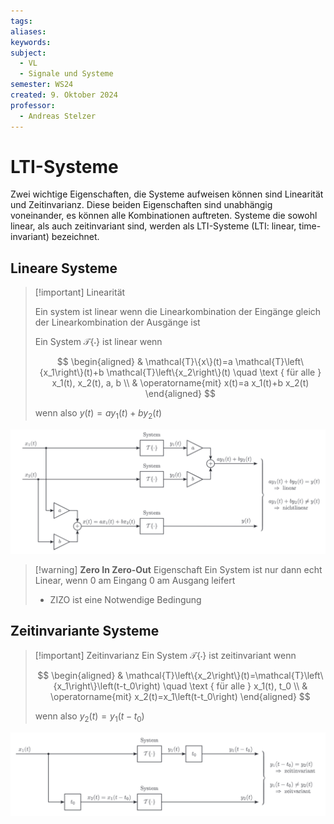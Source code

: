 ```yaml
---
tags: 
aliases: 
keywords: 
subject:
  - VL
  - Signale und Systeme
semester: WS24
created: 9. Oktober 2024
professor:
  - Andreas Stelzer
---
```


# LTI-Systeme

Zwei wichtige Eigenschaften, die Systeme aufweisen können sind Linearität und Zeitinvarianz. Diese beiden Eigenschaften sind unabhängig voneinander, es können alle Kombinationen auftreten. Systeme die sowohl linear, als auch zeitinvariant sind, werden als LTI-Systeme (LTI: linear, time-invariant) bezeichnet.

## Lineare Systeme

> [!important] Linearität
> 
> Ein system ist linear wenn die Linearkombination der Eingänge gleich der Linearkombination der Ausgänge ist 
> 
> 
> Ein System $\mathcal{T}\{\cdot\}$ ist linear wenn
> 
> $$
> \begin{aligned}
> & \mathcal{T}\{x\}(t)=a \mathcal{T}\left\{x_1\right\}(t)+b \mathcal{T}\left\{x_2\right\}(t) \quad \text { für alle } x_1(t), x_2(t), a, b \\
> & \operatorname{mit} x(t)=a x_1(t)+b x_2(t)
> \end{aligned}
> $$
> 
> wenn also $y(t)=a y_1(t)+b y_2(t)$
> 

![invert_dark](assets/LinSys.png)

> [!warning] **Zero In Zero-Out** Eigenschaft
> Ein System ist nur dann echt Linear, wenn 0 am Eingang 0 am Ausgang leifert
> - ZIZO ist eine Notwendige Bedingung

## Zeitinvariante Systeme

> [!important] Zeitinvarianz
> Ein System $\mathcal{T}\{\cdot\}$ ist zeitinvariant wenn
> 
> $$
> \begin{aligned}
> & \mathcal{T}\left\{x_2\right\}(t)=\mathcal{T}\left\{x_1\right\}\left(t-t_0\right) \quad \text { für alle } x_1(t), t_0 \\
> & \operatorname{mit} x_2(t)=x_1\left(t-t_0\right)
> \end{aligned}
> $$
> 
> wenn also $y_2(t)=y_1\left(t-t_0\right)$
> 

![](assets/Pasted%20image%2020241120155809.png)

